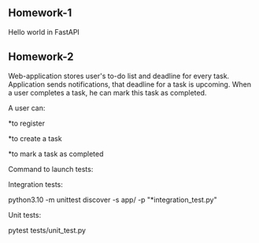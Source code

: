 
## Homework-1

Hello world in FastAPI

## Homework-2

Web-application stores user's to-do list and deadline for every task.
Application sends notifications, that deadline for a task is upcoming.
When a user completes a task, he can mark this task as completed.

A user can:

*to register

*to create a task

*to mark a task as completed


Command to launch tests:

Integration tests:

 python3.10 -m unittest discover -s app/  -p "*integration_test.py"

Unit tests:

pytest tests/unit_test.py